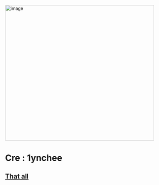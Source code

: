 <img width="482" height="437" alt="image" src="https://github.com/user-attachments/assets/f605d5ce-e393-455d-a738-3a616560c353" />  

# Cre : 1ynchee

## [That all](https://www.dcode.fr/monoalphabetic-substitution)

